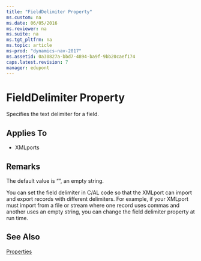 ```yaml
---
title: "FieldDelimiter Property"
ms.custom: na
ms.date: 06/05/2016
ms.reviewer: na
ms.suite: na
ms.tgt_pltfrm: na
ms.topic: article
ms-prod: "dynamics-nav-2017"
ms.assetid: 0a30827a-bbd7-4894-ba9f-9bb20caef174
caps.latest.revision: 7
manager: edupont
---
```

# FieldDelimiter Property
Specifies the text delimiter for a field.  
  
## Applies To  
  
-   XMLports  
  
## Remarks  
 The default value is “”, an empty string.  
  
 You can set the field delimiter in C/AL code so that the XMLport can import and export records with different delimiters. For example, if your XMLport must import from a file or stream where one record uses commas and another uses an empty string, you can change the field delimiter property at run time.  
  
## See Also  
 [Properties](Properties.md)
